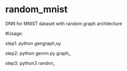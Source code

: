 # random_mnist
DNN for MNIST dataset with random graph architecture

#Usage:

  step1: python gengraph,oy <number of hidden nodes> <number of edges>

  step2: python gennn.py graph_<number of hidden nodes>_<number of edges>

  step3: python3 randnn_<number of hidden nodes>_<number of edges>.py
